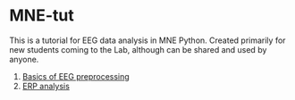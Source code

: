 # MNE-tut

This is a tutorial for EEG data analysis in MNE Python. Created primarily for new students coming to the Lab, although can be shared and used by anyone.

1. [Basics of EEG preprocessing](https://github.com/fzakirov/MNE-tut/blob/main/basic.ipynb)
2. [ERP analysis](https://github.com/fzakirov/MNE-tut/blob/main/erp.ipynb)
